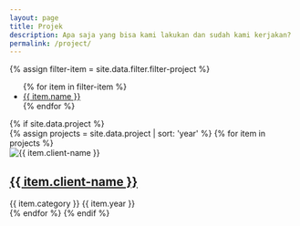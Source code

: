 ```yaml
---
layout: page
title: Projek
description: Apa saja yang bisa kami lakukan dan sudah kami kerjakan?
permalink: /project/
---
```


<div class="container overflow-hidden">
	<div class="masonry-filterable">
		<div class="row pb-lg-4 mb-2 mb-sm-3">
			<div class="col-xxl-9 col-lg-8 d-flex mx-auto">
				{% assign filter-item = site.data.filter.filter-project %}
				<ul class="masonry-filters nav nav-pills fs-sm flex-nowrap overflow-auto text-nowrap w-100 mx-auto justify-content-center me-lg-0 pb-3">
					{% for item in filter-item %}
						<li class="nav-item mb-0"><a class="nav-link border {% if item == name %} active {% endif %}" href="#" data-group="{{ item.data-group }}">{{ item.name }}</a></li>
					{% endfor %}
				</ul>
			</div>
		</div>
		{% if site.data.project %}
		<div class="masonry-grid" data-columns="3">
			{% assign projects = site.data.project | sort: 'year' %}
			{% for item in projects %}
			<article class="masonry-grid-item pb-5 mb-md-2 mb-lg-4 mb-xl-5" data-groups='["{{ item.data-group }}"]'>
				<div class="zoom-effect position-relative border-bottom pb-3" style="max-width: 512px;">
					<div class="zoom-effect-wrapper">
						<div class="zoom-effect-img"><img src="{{ item.project-thumbnail | relative_url }}" alt="{{ item.client-name }}"></div>
					</div>
					<div class="pt-4 mt-lg-2">
						<h2 class="h4 mb-2"><a class="stretched-link" href="{{ item.url | relative_url }}">{{ item.client-name }}</a></h2>
						<div class="d-flex justify-content-between fs-lg text-muted">
							<span>{{ item.category }}</span>
							<span>{{ item.year }}</span>
						</div>
					</div>
				</div>
			</article>
			{% endfor %}
		{% endif %}
		</div>
	</div>
</div>